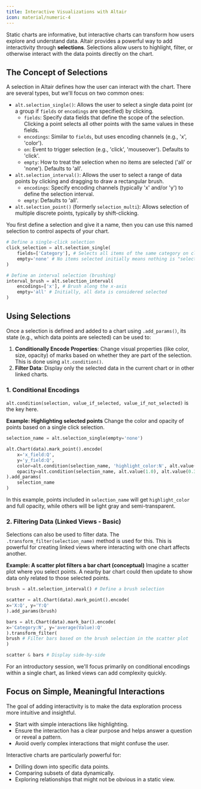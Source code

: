 ```yaml
---
title: Interactive Visualizations with Altair
icon: material/numeric-4
---
```


Static charts are informative, but interactive charts can transform how users explore and understand data. Altair provides a powerful way to add interactivity through **selections**. Selections allow users to highlight, filter, or otherwise interact with the data points directly on the chart.

## The Concept of Selections

A selection in Altair defines how the user can interact with the chart. There are several types, but we'll focus on two common ones:

* `alt.selection_single()`: Allows the user to select a single data point (or a group if `fields` or `encodings` are specified) by clicking.
    * `fields`: Specify data fields that define the scope of the selection. Clicking a point selects all other points with the same values in these fields.
    * `encodings`: Similar to `fields`, but uses encoding channels (e.g., 'x', 'color').
    * `on`: Event to trigger selection (e.g., 'click', 'mouseover'). Defaults to 'click'.
    * `empty`: How to treat the selection when no items are selected ('all' or 'none'). Defaults to 'all'.
* `alt.selection_interval()`: Allows the user to select a range of data points by clicking and dragging to draw a rectangular brush.
    * `encodings`: Specify encoding channels (typically 'x' and/or 'y') to define the selection interval.
    * `empty`: Defaults to 'all'.
* `alt.selection_point()` (formerly `selection_multi`): Allows selection of multiple discrete points, typically by shift-clicking.

You first define a selection and give it a name, then you can use this named selection to control aspects of your chart.

```python
# Define a single-click selection
click_selection = alt.selection_single(
    fields=['Category'], # Selects all items of the same category on click
    empty='none' # No items selected initially means nothing is "selected"
)

# Define an interval selection (brushing)
interval_brush = alt.selection_interval(
    encodings=['x'], # Brush along the x-axis
    empty='all' # Initially, all data is considered selected
)
```

## Using Selections

Once a selection is defined and added to a chart using `.add_params()`, its state (e.g., which data points are selected) can be used to:

1.  **Conditionally Encode Properties**: Change visual properties (like color, size, opacity) of marks based on whether they are part of the selection. This is done using `alt.condition()`.
2.  **Filter Data**: Display only the selected data in the current chart or in other linked charts.

### 1. Conditional Encodings

`alt.condition(selection, value_if_selected, value_if_not_selected)` is the key here.

**Example: Highlighting selected points**
Change the color and opacity of points based on a single click selection.

```python
selection_name = alt.selection_single(empty='none')

alt.Chart(data).mark_point().encode(
    x='x_field:Q',
    y='y_field:Q',
    color=alt.condition(selection_name, 'highlight_color:N', alt.value('lightgray')),
    opacity=alt.condition(selection_name, alt.value(1.0), alt.value(0.3))
).add_params(
    selection_name
)
```
In this example, points included in `selection_name` will get `highlight_color` and full opacity, while others will be light gray and semi-transparent.

### 2. Filtering Data (Linked Views - Basic)

Selections can also be used to filter data. The `.transform_filter(selection_name)` method is used for this. This is powerful for creating linked views where interacting with one chart affects another.

**Example: A scatter plot filters a bar chart (conceptual)**
Imagine a scatter plot where you select points. A nearby bar chart could then update to show data only related to those selected points.

```python
brush = alt.selection_interval() # Define a brush selection

scatter = alt.Chart(data).mark_point().encode(
x='X:Q', y='Y:Q'
).add_params(brush)

bars = alt.Chart(data).mark_bar().encode(
x='Category:N', y='average(Value):Q'
).transform_filter(
brush # Filter bars based on the brush selection in the scatter plot
)

scatter & bars # Display side-by-side
```
For an introductory session, we'll focus primarily on conditional encodings within a single chart, as linked views can add complexity quickly.

## Focus on Simple, Meaningful Interactions

The goal of adding interactivity is to make the data exploration process more intuitive and insightful.

* Start with simple interactions like highlighting.
* Ensure the interaction has a clear purpose and helps answer a question or reveal a pattern.
* Avoid overly complex interactions that might confuse the user.

Interactive charts are particularly powerful for:

* Drilling down into specific data points.
* Comparing subsets of data dynamically.
* Exploring relationships that might not be obvious in a static view.
```